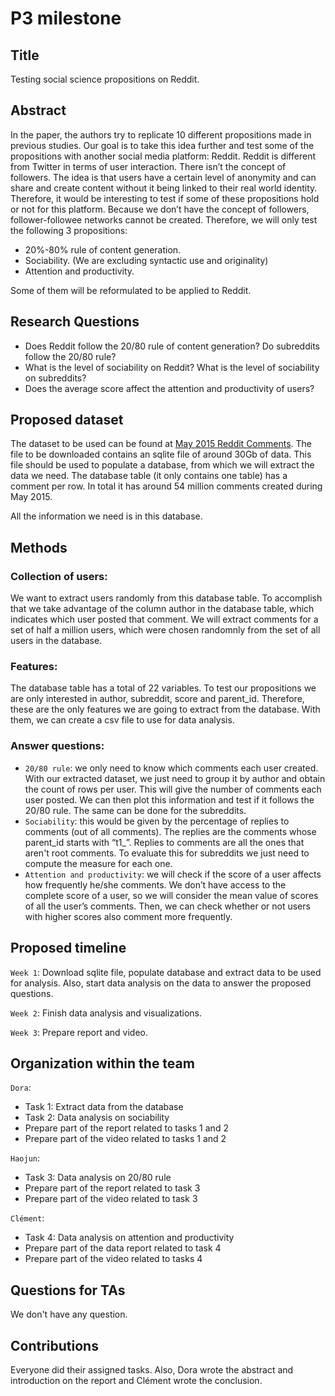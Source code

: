 # P3 milestone

## Title
Testing social science propositions on Reddit.

## Abstract
In the paper, the authors try to replicate 10 different propositions made in previous studies. Our goal is to take this idea further and test some of the propositions with another social media platform: Reddit. Reddit is different from Twitter in terms of user interaction. There isn’t the concept of followers. The idea is that users have a certain level of anonymity and can share and create content without it being linked to their real world identity. Therefore, it would be interesting to test if some of these propositions hold or not for this platform. Because we don’t have the concept of followers, follower-followee networks cannot be created. Therefore, we will only test the following 3 propositions:
- 20%-80% rule of content generation.
- Sociability. (We are excluding syntactic use and originality)
- Attention and productivity.

Some of them will be reformulated to be applied to Reddit.

## Research Questions

- Does Reddit follow the 20/80 rule of content generation? Do subreddits follow the 20/80 rule?
- What is the level of sociability on Reddit? What is the level of sociability on subreddits? 
- Does the average score affect the attention and productivity of users?

## Proposed dataset

The dataset to be used can be found at [May 2015 Reddit Comments](https://www.kaggle.com/reddit/reddit-comments-may-2015). The file to be downloaded contains an sqlite file of around 30Gb of data. This file should be used to populate a database, from which we will extract the data we need. The database table (it only contains one table) has a comment per row. In total it has around 54 million comments created during May 2015.

All the information we need is in this database.

## Methods

### Collection of users: 
We want to extract users randomly from this database table. To accomplish that we take advantage of the column author in the database table, which indicates which user posted that comment. We will extract comments for a set of half a million users, which were chosen randomnly from the set of all users in the database.

### Features:
The database table has a total of 22 variables. To test our propositions we are only interested in author, subreddit, score and parent_id. Therefore, these are the only features we are going to extract from the database. With them, we can create a csv file to use for data analysis.

### Answer questions:
- ```20/80 rule```: we only need to know which comments each user created. With our extracted dataset, we just need to group it by author and obtain the count of rows per user. This will give the number of comments each user posted. We can then plot this information and test if it follows the 20/80 rule. The same can be done for the subreddits.
- ```Sociability```: this would be given by the percentage of replies to comments (out of all comments). The replies are the comments whose parent_id starts with “t1_”. Replies to comments are all the ones that aren't root comments. To evaluate this for subreddits we just need to compute the measure for each one.
- ```Attention and productivity```: we will check if the score of a user affects how frequently he/she comments. We don’t have access to the complete score of a user, so we will consider the mean value of scores of all the user’s comments. Then, we can check whether or not users with higher scores also comment more frequently.

## Proposed timeline

```Week 1```: Download sqlite file, populate database and extract data to be used for analysis. Also, start data analysis on the data to answer the proposed questions.

```Week 2```: Finish data analysis and visualizations.

```Week 3```: Prepare report and video.

## Organization within the team

```Dora```:
- Task 1: Extract data from the database
- Task 2: Data analysis on sociability
- Prepare part of the report related to tasks 1 and 2
- Prepare part of the video related to tasks 1 and 2

```Haojun```:
- Task 3: Data analysis on 20/80 rule
- Prepare part of the report related to task 3
- Prepare part of the video related to task 3

```Clément```:
- Task 4: Data analysis on attention and productivity
- Prepare part of the data report related to task 4
- Prepare part of the video related to tasks 4


## Questions for TAs

We don't have any question.

## Contributions

Everyone did their assigned tasks. Also, Dora wrote the abstract and introduction on the report and Clément wrote the conclusion.